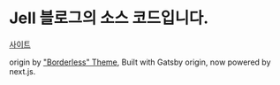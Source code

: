 # Jell 블로그의 소스 코드입니다.

[사이트](https://blog.jell.kr)

origin by ["Borderless" Theme](<https://github.com/junhobaik/junhobaik.github.io/wiki/Document-(Borderless)>), Built with Gatsby origin, now powered by next.js.
